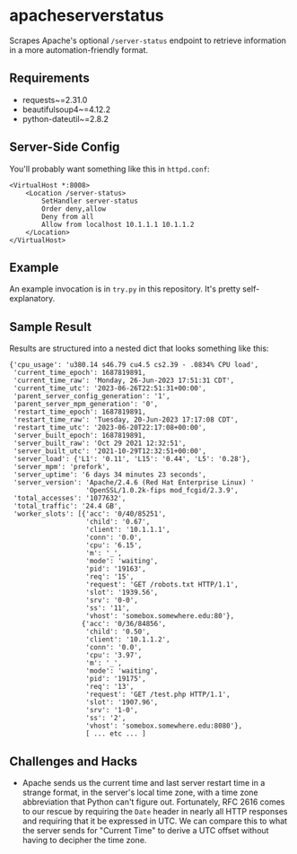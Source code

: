 # apacheserverstatus
Scrapes Apache's optional `/server-status` endpoint to retrieve information in a more automation-friendly format.

## Requirements
* requests~=2.31.0
* beautifulsoup4~=4.12.2
* python-dateutil~=2.8.2

## Server-Side Config
You'll probably want something like this in `httpd.conf`:

```
<VirtualHost *:8008>
    <Location /server-status>
        SetHandler server-status
        Order deny,allow
        Deny from all
        Allow from localhost 10.1.1.1 10.1.1.2
    </Location>
</VirtualHost>
```

## Example
An example invocation is in `try.py` in this repository. It's pretty self-explanatory.

## Sample Result
Results are structured into a nested dict that looks something like this:

```
{'cpu_usage': 'u380.14 s46.79 cu4.5 cs2.39 - .0834% CPU load',
 'current_time_epoch': 1687819891,
 'current_time_raw': 'Monday, 26-Jun-2023 17:51:31 CDT',
 'current_time_utc': '2023-06-26T22:51:31+00:00',
 'parent_server_config_generation': '1',
 'parent_server_mpm_generation': '0',
 'restart_time_epoch': 1687819891,
 'restart_time_raw': 'Tuesday, 20-Jun-2023 17:17:08 CDT',
 'restart_time_utc': '2023-06-20T22:17:08+00:00',
 'server_built_epoch': 1687819891,
 'server_built_raw': 'Oct 29 2021 12:32:51',
 'server_built_utc': '2021-10-29T12:32:51+00:00',
 'server_load': {'L1': '0.11', 'L15': '0.44', 'L5': '0.28'},
 'server_mpm': 'prefork',
 'server_uptime': '6 days 34 minutes 23 seconds',
 'server_version': 'Apache/2.4.6 (Red Hat Enterprise Linux) '
                   'OpenSSL/1.0.2k-fips mod_fcgid/2.3.9',
 'total_accesses': '1077632',
 'total_traffic': '24.4 GB',
 'worker_slots': [{'acc': '0/40/85251',
                   'child': '0.67',
                   'client': '10.1.1.1',
                   'conn': '0.0',
                   'cpu': '6.15',
                   'm': '_',
                   'mode': 'waiting',
                   'pid': '19163',
                   'req': '15',
                   'request': 'GET /robots.txt HTTP/1.1',
                   'slot': '1939.56',
                   'srv': '0-0',
                   'ss': '11',
                   'vhost': 'somebox.somewhere.edu:80'},
                  {'acc': '0/36/84856',
                   'child': '0.50',
                   'client': '10.1.1.2',
                   'conn': '0.0',
                   'cpu': '3.97',
                   'm': '_',
                   'mode': 'waiting',
                   'pid': '19175',
                   'req': '13',
                   'request': 'GET /test.php HTTP/1.1',
                   'slot': '1907.96',
                   'srv': '1-0',
                   'ss': '2',
                   'vhost': 'somebox.somewhere.edu:8080'},
                   [ ... etc ... ]

```

## Challenges and Hacks
* Apache sends us the current time and last server restart time in a strange format, in the server's local time zone,
with a time zone abbreviation that Python can't figure out. Fortunately, RFC 2616 comes to our rescue by requiring the
`Date` header in nearly all HTTP responses and requiring that it be expressed in UTC. We can compare this to what the
server sends for "Current Time" to derive a UTC offset without having to decipher the time zone.
